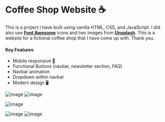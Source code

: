 # Coffee Shop Website ☕

This is a project I have built using vanilla HTML, CSS, and JavaScript. I did
also use **[Font Awesome](https://fontawesome.com/)** icons and two images from **[Unsplash](https://unsplash.com/)**. This is a website for a fictional coffee shop that I have come up with. Thank you.

#### Key Features

- Mobile responsive 📱
- Functional Buttons (navbar, newsletter section, FAQ)
- Navbar animation
- Dropdown within navbar
- Modern design 🖥️

![image](https://i.imgur.com/4RpDfQG.png)
![image](https://i.imgur.com/ETqW0eh.png)

![image](https://i.imgur.com/DEPRIIb.png)

![image](https://i.imgur.com/MQuLWsU.png)
![image](https://i.imgur.com/tLFsjy5.png)
